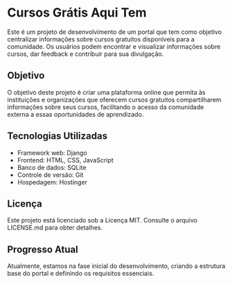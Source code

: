 # Cursos Grátis Aqui Tem

Este é um projeto de desenvolvimento de um portal que tem como objetivo centralizar informações sobre cursos gratuitos disponíveis para a comunidade. Os usuários podem encontrar e visualizar informações sobre cursos, dar feedback e contribuir para sua divulgação.

## Objetivo

O objetivo deste projeto é criar uma plataforma online que permita às instituições e organizações que oferecem cursos gratuitos compartilharem informações sobre seus cursos, facilitando o acesso da comunidade externa a essas oportunidades de aprendizado.

## Tecnologias Utilizadas

- Framework web: Django
- Frontend: HTML, CSS, JavaScript
- Banco de dados: SQLite
- Controle de versão: Git
- Hospedagem: Hostinger

## Licença

Este projeto está licenciado sob a Licença MIT. Consulte o arquivo LICENSE.md para obter detalhes.

## Progresso Atual

Atualmente, estamos na fase inicial do desenvolvimento, criando a estrutura base do portal e definindo os requisitos essenciais.

